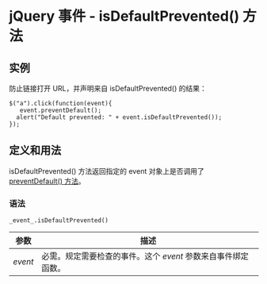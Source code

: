 # jQuery 事件 - isDefaultPrevented() 方法



## 实例

防止链接打开 URL，并声明来自 isDefaultPrevented() 的结果：

```
$("a").click(function(event){
   event.preventDefault();
  alert("Default prevented: " + event.isDefaultPrevented());
});

```

## 定义和用法

isDefaultPrevented() 方法返回指定的 event 对象上是否调用了 [preventDefault() 方法](/jquery/event_preventdefault.asp "jQuery 事件 - preventDefault() 方法")。

### 语法

```
_event_.isDefaultPrevented()
```

| 参数 | 描述 |
| --- | --- |
| _event_ | 必需。规定需要检查的事件。这个 _event_ 参数来自事件绑定函数。 |




